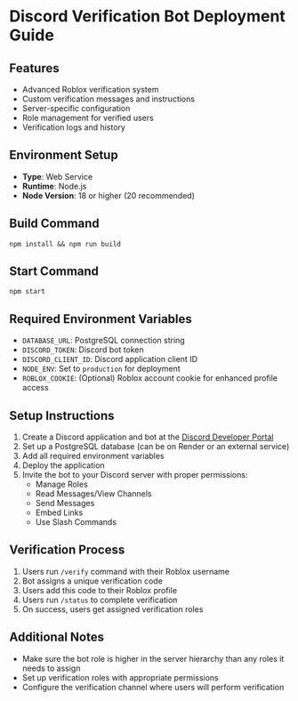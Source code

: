 # Discord Verification Bot Deployment Guide

## Features
- Advanced Roblox verification system
- Custom verification messages and instructions
- Server-specific configuration
- Role management for verified users
- Verification logs and history

## Environment Setup
- **Type**: Web Service
- **Runtime**: Node.js
- **Node Version**: 18 or higher (20 recommended)

## Build Command
```
npm install && npm run build
```

## Start Command
```
npm start
```

## Required Environment Variables
- `DATABASE_URL`: PostgreSQL connection string
- `DISCORD_TOKEN`: Discord bot token
- `DISCORD_CLIENT_ID`: Discord application client ID
- `NODE_ENV`: Set to `production` for deployment
- `ROBLOX_COOKIE`: (Optional) Roblox account cookie for enhanced profile access

## Setup Instructions
1. Create a Discord application and bot at the [Discord Developer Portal](https://discord.com/developers/applications)
2. Set up a PostgreSQL database (can be on Render or an external service)
3. Add all required environment variables
4. Deploy the application
5. Invite the bot to your Discord server with proper permissions:
   - Manage Roles
   - Read Messages/View Channels
   - Send Messages
   - Embed Links
   - Use Slash Commands

## Verification Process
1. Users run `/verify` command with their Roblox username
2. Bot assigns a unique verification code
3. Users add this code to their Roblox profile
4. Users run `/status` to complete verification
5. On success, users get assigned verification roles

## Additional Notes
- Make sure the bot role is higher in the server hierarchy than any roles it needs to assign
- Set up verification roles with appropriate permissions
- Configure the verification channel where users will perform verification